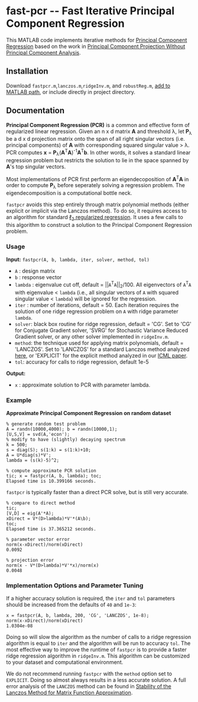 # fast-pcr -- Fast Iterative Principal Component Regression

This MATLAB code implements iterative methods for [Principal Component Regression](https://en.wikipedia.org/wiki/Principal_component_regression) based on the work in [Principal Component Projection Without Principal Component Analysis](http://proceedings.mlr.press/v48/frostig16.html).

## Installation

Download `fastpcr.m`,`lanczos.m`,`ridgeInv.m`, and `robustReg.m`, [add to MATLAB path](https://www.mathworks.com/help/matlab/ref/addpath.html), or include directly in project directory.

## Documentation

**Principal Component Regression (PCR)** is a common and effective form of regularized linear regression. Given an n x d matrix **A** and threshold &lambda;, let **P**<sub>&lambda;</sub> be a d x d projection matrix onto the span of all right singular vectors (i.e. principal components) of **A** with corresponding squared singular value > &lambda;.  PCR computes **x** = **P**<sub>&lambda;</sub>(**A**<sup>T</sup>**A**)<sup>-1</sup>**A**<sup>T</sup>**b**. In other words, it solves a standard linear regression problem but restricts the solution to lie in the space spanned by **A**'s top singular vectors.

Most implementations of PCR first perform an eigendecoposition of **A**<sup>T</sup>**A** in order to compute **P**<sub>&lambda;</sub> before seperately solving a regression problem. The eigendecomposition is a computational bottle neck. 
  
`fastpcr` avoids this step entirely through matrix polynomial methods (either explicit or implicit via the Lanczos method). To do so, it requires access to an algorithm for standard [&#8467;<sub>2</sub> regularized regression](https://en.wikipedia.org/wiki/Tikhonov_regularization). It uses a few calls to this algorithm to construct a solution to the Principal Component Regression problem.

### Usage

**Input:**
`fastpcr(A, b, lambda, iter, solver, method, tol)`

- `A` : design matrix
-  `b` : response vector
- `lambda` : eigenvalue cut off, default = ||`A`<sup>T</sup>`A`||<sub>2</sub>/100. All eigenvectors of `A`<sup>T</sup>`A` with eigenvalue < `lambda` (i.e., all singular vectors of `A` with squared singular value < `lambda`) will be ignored for the regression.
- `iter` : number of iterations, default = 50. Each iteration requires the solution of one ridge regression problem on `A` with ridge parameter `lambda`.
- `solver`: black box routine for ridge regression, default = 'CG'. Set to 'CG' for Conjugate Gradient solver, 'SVRG' for Stochastic Variance Reduced Gradient solver, or any other solver implemented in `ridgeInv.m`.
- `method`: the technique used for applying matrix polynomials, default = 'LANCZOS'. Set to 'LANCZOS' for a standard Lanczos method analyzed [here](https://arxiv.org/abs/1708.07788), or 'EXPLICIT' for the explicit method analyzed in our [ICML paper](http://proceedings.mlr.press/v48/frostig16.html).
- `tol`: accuracy for calls to ridge regression, default 1e-5

**Output:**

- `x` : approximate solution to PCR with parameter lambda.

### Example

**Approximate Principal Component Regression on random dataset**

```
% generate random test problem
A = randn(10000,4000); b = randn(10000,1);
[U,S,V] = svd(A,'econ');
% modify to have (slightly) decaying spectrum
k = 500;
s = diag(S); s(1:k) = s(1:k)+10;
A = U*diag(s)*V';
lambda = (s(k)-5)^2;

% compute approximate PCR solution
tic; x = fastpcr(A, b, lambda); toc;
Elapsed time is 10.399166 seconds.
```

`fastpcr` is typically faster than a direct PCR solve, but is still very accurate.

```
% compare to direct method
tic;
[V,D] = eig(A'*A); 
xDirect = V*(D>lambda)*V'*(A\b);
toc;
Elapsed time is 37.365212 seconds.

% parameter vector error
norm(x-xDirect)/norm(xDirect)
0.0092

% projection error
norm(x - V*(D>lambda)*V'*x)/norm(x)
0.0048
````

### Implementation Options and Parameter Tuning

If a higher accuracy solution is required, the `iter` and `tol` parameters should be increased from the defaults of `40` and `1e-3`:
```
x = fastpcr(A, b, lambda, 200, 'CG', 'LANCZOS', 1e-8);
norm(x-xDirect)/norm(xDirect)
1.0304e-08
```

Doing so will slow the algorithm as the number of calls to a ridge regression algorithm is equal to `iter` and the algorithm will be run to accuracy `tol`. The most effective way to improve the runtime of `fastpcr` is to provide a faster ridge regression algorithm in `ridgeInv.m`. This algorithm can be customized to your dataset and computational environment. 

We do not recommend running `fastpcr` with the `method` option set to `EXPLICIT`. Doing so almost always results in a less accurate solution. A full error analysis of the `LANCZOS` method can be found in [Stability of the Lanczos Method for Matrix Function Approximation](https://arxiv.org/abs/1708.07788).


